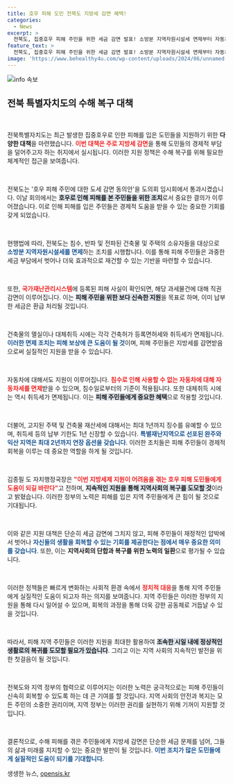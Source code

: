 ```yaml
---
title: 호우 피해 도민 전북도 지방세 감면 혜택!
categories:
  - News
excerpt: >
  전북도, 집중호우 피해 주민을 위한 세금 감면 발표! 소방분 지역자원시설세 면제부터 자동차세와 취득세까지, 최대 2년까지 납부 유예. 고통받는 도민들에게 희망의 손길이 전해진다! 클릭해서 자세한 소식 확인하세요!
feature_text: >
  전북도, 집중호우 피해 주민을 위한 세금 감면 발표! 소방분 지역자원시설세 면제부터 자동차세와 취득세까지, 최대 2년까지 납부 유예. 고통받는 도민들에게 희망의 손길이 전해진다! 클릭해서 자세한 소식 확인하세요!
image: 'https://www.behealthy4u.com/wp-content/uploads/2024/06/unnamed-file.png'
---
```


<p><img src="https://www.behealthy4u.com/wp-content/uploads/2024/06/unnamed-file.png" alt="info 속보" /></p>

<h2 data-ke-size="size26">전북 특별자치도의 수해 복구 대책</h2>

<p data-ke-size="size16">&nbsp;</p>

<p>전북특별자치도는 최근 발생한 집중호우로 인한 피해를 입은 도민들을 지원하기 위한 <b>다양한 대책</b>을 마련했습니다. <b><span style="color: #ee2323;">이번 대책은 주로 지방세 감면</span></b>을 통해 도민들의 경제적 부담을 덜어주고자 하는 취지에서 실시됩니다. 이러한 지원 정책은 수해 복구를 위해 필요한 체계적인 접근을 보여줍니다.</p>

<p data-ke-size="size16">&nbsp;</p>

<p>전북도는 '호우 피해 주민에 대한 도세 감면 동의안'을 도의회 임시회에서 통과시켰습니다. 이날 회의에서는 <b><span style="background-color: #21538527;">호우로 인해 피해를 본 주민들을 위한 조치</span></b>로서 중요한 결의가 이루어졌습니다. 이로 인해 피해를 입은 주민들은 경제적 도움을 받을 수 있는 중요한 기회를 갖게 되었습니다.</p>

<p data-ke-size="size16">&nbsp;</p>

<p>현행법에 따라, 전북도는 침수, 반파 및 전파된 건축물 및 주택의 소유자들을 대상으로 <b><span style="color: #1a5490;">소방분 지역자원시설세를 면제</span></b>하는 조치를 시행합니다. 이를 통해 피해 주민들은 과중한 세금 부담에서 벗어나 더욱 효과적으로 재건할 수 있는 기반을 마련할 수 있습니다.</p>

<p data-ke-size="size16">&nbsp;</p>

<p>또한, <b><span style="color: #ee2323;">국가재난관리시스템</span></b>에 등록된 피해 사실이 확인되면, 해당 과세물건에 대해 직권 감면이 이루어집니다. 이는 <b><span style="background-color: #21538527;">피해 주민을 위한 보다 신속한 지원</span></b>을 목표로 하며, 이미 납부한 세금은 환급 처리될 것입니다.</p>

<p data-ke-size="size16">&nbsp;</p>

<p>건축물의 멸실이나 대체취득 시에는 각각 건축허가 등록면허세와 취득세가 면제됩니다. <b><span style="color: #1a5490;">이러한 면제 조치는 피해 보상에 큰 도움이 될 것</span></b>이며, 피해 주민들은 지방세를 감면받음으로써 실질적인 지원을 받을 수 있습니다.</p>

<p data-ke-size="size16">&nbsp;</p>

<p>자동차에 대해서도 지원이 이루어집니다. <b><span style="color: #ee2323;">침수로 인해 사용할 수 없는 자동차에 대해 자동차세를 면제</span></b>받을 수 있으며, 침수일로부터의 기준이 적용됩니다. 또한 대체취득 시에는 역시 취득세가 면제됩니다. 이는 <b><span style="background-color: #21538527;">피해 주민들에게 중요한 혜택</span></b>으로 작용할 것입니다.</p>

<p data-ke-size="size16">&nbsp;</p>

<p>더불어, 고지된 주택 및 건축물 재산세에 대해서는 최대 1년까지 징수를 유예할 수 있으며, 취득세 등의 납부 기한도 1년 신장할 수 있습니다. <b><span style="color: #1a5490;">특별재난지역으로 선포된 완주와 익산 지역은 최대 2년까지 연장 옵션을 갖습니다</span></b>. 이러한 조치들은 피해 주민들이 경제적 회복을 이루는 데 중요한 역할을 하게 될 것입니다.</p>

<p data-ke-size="size16">&nbsp;</p>

<p>김종필 도 자치행정국장은 <b><span style="color: #ee2323;">"이번 지방세제 지원이 어려움을 겪는 호우 피해 도민들에게 도움이 되길 바란다"</span></b>고 전하며, <b><span style="background-color: #21538527;">지속적인 지원을 통해 지역사회의 복구를 도모할 것</span></b>이라고 밝혔습니다. 이러한 정부의 노력은 피해를 입은 지역 주민들에게 큰 힘이 될 것으로 기대됩니다.</p>

<p data-ke-size="size16">&nbsp;</p>

<p>이와 같은 지원 대책은 단순히 세금 감면에 그치지 않고, 피해 주민들이 재정적인 압박에서 벗어나 <b><span style="color: #1a5490;">자신들의 생활을 회복할 수 있는 기회를 제공한다는 점에서 매우 중요한 의미를 갖습니다</span></b>. 또한, 이는 <b>지역사회의 단합과 복구를 위한 노력의 일환</b>으로 평가될 수 있습니다.</p>

<p data-ke-size="size16">&nbsp;</p>

<p>이러한 정책들은 빠르게 변화하는 사회적 환경 속에서 <b><span style="color: #ee2323;">정치적 대응</span></b>을 통해 지역 주민들에게 실질적인 도움이 되고자 하는 의지를 보여줍니다. 지역 주민들은 이러한 정부의 지원을 통해 다시 일어설 수 있으며, 회복의 과정을 통해 더욱 강한 공동체로 거듭날 수 있을 것입니다. </p>

<p data-ke-size="size16">&nbsp;</p>

<p>따라서, 피해 지역 주민들은 이러한 지원을 최대한 활용하여 <b><span style="background-color: #21538527;">조속한 시일 내에 정상적인 생활로의 복귀를 도모할 필요가 있습니다</span></b>. 그리고 이는 지역 사회의 지속적인 발전을 위한 첫걸음이 될 것입니다. </p>

<p data-ke-size="size16">&nbsp;</p>

<p>전북도와 지역 정부의 협력으로 이루어지는 이러한 노력은 궁극적으로는 피해 주민들이 신속히 회복할 수 있도록 하는 데 큰 기여를 할 것입니다. 지역 사회의 안전과 복지는 모든 주민의 소중한 권리이며, 지역 정부는 이러한 권리를 실현하기 위해 기꺼이 지원할 것입니다. </p>

<p data-ke-size="size16">&nbsp;</p>

<p>결론적으로, 수해 피해를 겪은 주민들에게 지방세 감면은 단순한 세금 문제를 넘어, 그들의 삶과 미래를 지지할 수 있는 중요한 발판이 될 것입니다. <b><span style="color: #1a5490;">이번 조치가 많은 도민들에게 실질적인 도움이 되기를 기대합니다</span></b>.</p>
생생한 뉴스, <a href="https://opensis.kr" rel="dofollow">opensis.kr</a>


